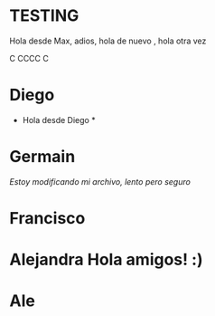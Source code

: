 # TESTING

Hola desde Max, adios, hola de nuevo , hola otra vez

C
CCCC
C






# Diego

* Hola desde Diego *
 

# Germain

*Estoy modificando mi archivo, lento pero seguro* 

# Francisco


# Alejandra Hola amigos! :)


# Ale

#

